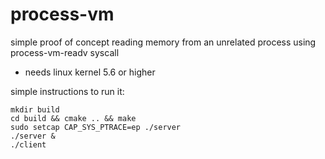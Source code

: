 # process-vm
simple proof of concept reading memory from an unrelated process using process-vm-readv syscall

* needs linux kernel 5.6 or higher

simple instructions to run it:
```
mkdir build
cd build && cmake .. && make
sudo setcap CAP_SYS_PTRACE=ep ./server
./server &
./client
```
